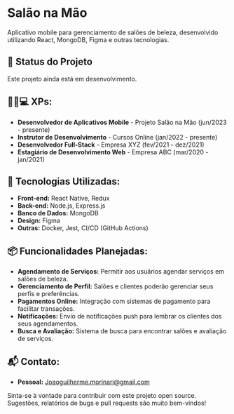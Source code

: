 # Salão na Mão

Aplicativo mobile para gerenciamento de salões de beleza, desenvolvido utilizando React, MongoDB, Figma e outras tecnologias.

## 🚧 Status do Projeto

Este projeto ainda está em desenvolvimento.

## 👨‍💼💻 XPs:

- **Desenvolvedor de Aplicativos Mobile** - Projeto Salão na Mão (jun/2023 - presente)
- **Instrutor de Desenvolvimento** - Cursos Online (jan/2022 - presente)
- **Desenvolvedor Full-Stack** - Empresa XYZ (fev/2021 - dez/2021)
- **Estagiário de Desenvolvimento Web** - Empresa ABC (mar/2020 - jan/2021)

## 🚀 Tecnologias Utilizadas:

- **Front-end:** React Native, Redux
- **Back-end:** Node.js, Express.js
- **Banco de Dados:** MongoDB
- **Design:** Figma
- **Outras:** Docker, Jest, CI/CD (GitHub Actions)

## 📦 Funcionalidades Planejadas:

- **Agendamento de Serviços:** Permitir aos usuários agendar serviços em salões de beleza.
- **Gerenciamento de Perfil:** Salões e clientes poderão gerenciar seus perfis e preferências.
- **Pagamentos Online:** Integração com sistemas de pagamento para facilitar transações.
- **Notificações:** Envio de notificações push para lembrar os clientes dos seus agendamentos.
- **Busca e Avaliação:** Sistema de busca para encontrar salões e avaliação de serviços.

## 📬 Contato:

- **Pessoal:** Joaoguilherme.morinari@gmail.com

Sinta-se à vontade para contribuir com este projeto open source. Sugestões, relatórios de bugs e pull requests são muito bem-vindos!
